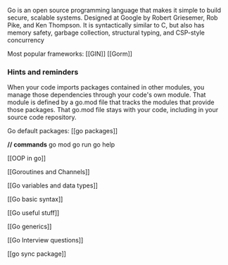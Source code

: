 Go is an open source programming language that makes it simple to build secure, scalable systems. Designed at Google by Robert Griesemer, Rob Pike, and Ken Thompson. It is syntactically similar to C, but also has memory safety, garbage collection, structural typing, and CSP-style concurrency

Most popular frameworks:
[[GIN]]
[[Gorm]]

### Hints and reminders
When your code imports packages contained in other modules, you manage those dependencies through your code's own module. That module is defined by a go.mod file that tracks the modules that provide those packages. That go.mod file stays with your code, including in your source code repository.


Go default packages: 
[[go packages]]

**// commands**
go mod
go run
go help

[[OOP in go]]

[[Goroutines and Channels]]

[[Go variables and data types]]

[[Go basic syntax]]

[[Go useful stuff]]

[[Go generics]]

[[Go Interview questions]]

[[go sync package]]